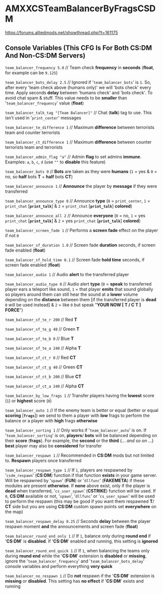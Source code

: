 # AMXXCSTeamBalancerByFragsCSDM

https://forums.alliedmods.net/showthread.php?t=161175

## Console Variables (This CFG Is For Both CS:DM And Non-CS:DM Servers) ##

`team_balancer_frequency 5.0` // Team check **frequency** in **seconds** (**float**, for example can be `9.125`)

`team_balancer_bots_delay 2.5` // Ignored if '`team_balancer_bots`' is `1`. So, after every 'team check above (humans only)' we will 'bots check' every time. Apply seconds **delay** between 'humans check' and 'bots check'. To avoid chat spam & stuff. This value needs to be **smaller** than '`team_balancer_frequency`' value (**float**)

`team_balancer_talk_tag "[Team Balancer]"` // Chat (**talk**) tag to use. This isn't used in '`print_center`' messages

`team_balancer_te_difference 1` // Maximum **difference** between terrorists team and counter terrorists

`team_balancer_ct_difference 1` // Maximum **difference** between counter terrorists team and terrorists

`team_balancer_admin_flag "a"` // Admin **flag** to set admins **immune**. Examples: `a`, `b`, `c`, `d` (use `""` to **disable** this feature)

`team_balancer_bots 0` // **Bots** are taken as they were **humans** (`1` = yes & `0` = no, so **half** bots **T** + **half** bots **CT**)

`team_balancer_announce 1` // **Announce** the player by **message** if they were transferred

`team_balancer_announce_type 0` // Announce **type** (`0` = `print_center`, `1` = `print_chat` [**`print_talk`**] & `2` = `print_chat` [**`print_talk`**] **colored**)

`team_balancer_announce_all 2` // Announce **everyone** (`0` = no, `1` = yes `print_chat` [**`print_talk`**] & `2` = yes `print_chat` [**`print_talk`**] **colored**)

`team_balancer_screen_fade 1` // Performs a **screen fade** effect on the player if not `0`

`team_balancer_sf_duration 1.0` // Screen fade **duration** seconds, if screen fade enabled (**float**)

`team_balancer_sf_hold_time 0.1` // Screen fade **hold time** seconds, if screen fade enabled (**float**)

`team_balancer_audio 1` // Audio **alert** to the transferred player

`team_balancer_audio_type 0` // Audio alert **type** (`0` = **speak** to transferred player ears a teleport like sound, `1` = that player **emits** that sound globally so players around them can still hear the sound at a **lower** volume depending on the **distance** between them [if the transferred player is **dead** `0` will be used instead] & `2` = like `0` but speak "**YOUR NOW [ T / C T ] FORCE**")

`team_balancer_sf_te_r 200` // Red **T**

`team_balancer_sf_te_g 40` // Green **T**

`team_balancer_sf_te_b 0` // Blue **T**

`team_balancer_sf_te_a 240` // Alpha **T**

`team_balancer_sf_ct_r 0` // Red **CT**

`team_balancer_sf_ct_g 40` // Green **CT**

`team_balancer_sf_ct_b 200` // Blue **CT**

`team_balancer_sf_ct_a 240` // Alpha **CT**

`team_balancer_by_low_frags 1` // Transfer players having the **lowest** score (`1`) or **highest** score (`0`)

`team_balancer_auto 1` // If the enemy team is better or equal (better or equal **scoring** [**`frags`**]) we send to them a player with **low** frags to perform the balance or a player with **high** frags **otherwise**

`team_balancer_sorting 1` // Only works if '`team_balancer_auto`' is on. If '`team_balancer_sorting`' is on, **players**/ **bots** will be balanced depending on their **score** (**frags**). For example, the **second** or the **third** {... *and so on* ...} **best** player may also be **considered** for transfer

`team_balancer_respawn 1` // Recommended in **CS:DM** mods but not limited to. **Respawn** players once transferred

`team_balancer_respawn_type 1` // If `1`, players are respawned by '`csdm_respawn`' (**CS:DM**) function if that function **exists** in your game server. Will be respawned by '`spawn`' (**FUN**) or '`dllfunc`' (**FAKEMETA**) if these modules are present **otherwise**. If **none** above exist, only if the player is **dead** when transferred, '`cs_user_spawn`' (**CSTRIKE**) function will be used. If `0`, **CS:DM** available or not, '`spawn`', '`dllfunc`' or '`cs_user_spawn`' will be used to perform the respawn (this may be good if you want them respawned **T**/ **CT** side but you are using **CS:DM** custom spawn points set **everywhere** on the map)

`team_balancer_respawn_delay 0.25` // Seconds **delay** between the player respawn moment **and** the announcements and screen fade (**float**)

`team_balancer_round_end_only 1` // If `1`, balance only during **round end** if '**CS:DM**' is **disabled**. If '**CS:DM**' enabled and running, this setting is **ignored**

`team_balancer_round_end_quick 1` // If `1`, when balancing the teams only during **round end** while the '**CS:DM**' extension is **disabled** or **missing**, ignore the '`team_balancer_frequency`' and '`team_balancer_bots_delay`' console variables and perform everything **very quick**

`team_balancer_no_respawn 1` // Do **not** respawn if the '**CS:DM**' extension is **missing** or **disabled**. This setting has **no effect** if '**CS:DM**' exists and running
